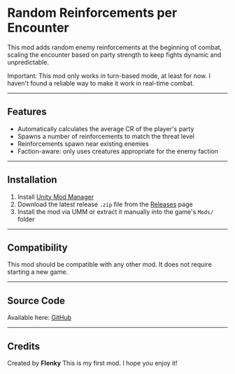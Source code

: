# Random Reinforcements per Encounter

This mod adds random enemy reinforcements at the beginning of combat, scaling the encounter based on party strength to keep fights dynamic and unpredictable.

Important: This mod only works in turn-based mode, at least for now. I haven't found a reliable way to make it work in real-time combat.

---

## Features

- Automatically calculates the average CR of the player's party
- Spawns a number of reinforcements to match the threat level
- Reinforcements spawn near existing enemies
- Faction-aware: only uses creatures appropriate for the enemy faction

---

## Installation

1. Install [Unity Mod Manager](https://github.com/newman55/unity-mod-manager)
2. Download the latest release `.zip` file from the [Releases](https://github.com/tuusuario/RandomReinforcementsPerEncounter/releases) page
3. Install the mod via UMM or extract it manually into the game's `Mods/` folder

---

## Compatibility

This mod should be compatible with any other mod. It does not require starting a new game.

---

## Source Code

Available here: [GitHub](https://github.com/tuusuario/RandomReinforcementsPerEncounter)

---

## Credits

Created by **Flenky** This is my first mod. I hope you enjoy it!
